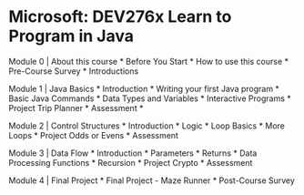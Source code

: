 # Microsoft: DEV276x Learn to Program in Java

Module 0 |
About this course *
Before You Start *
How to use this course *
Pre-Course Survey *
Introductions

Module 1 |
Java Basics *
Introduction *
Writing your first Java program *
Basic Java Commands *
Data Types and Variables *
Interactive Programs *
Project Trip Planner *
Assessment *

Module 2 | 
Control Structures *
Introduction *
Logic *
Loop Basics *
More Loops *
Project Odds or Evens *
Assessment

Module 3 | 
Data Flow *
Introduction *
Parameters *
Returns *
Data Processing Functions *
Recursion *
Project Crypto *
Assessment

Module 4 | 
Final Project *
Final Project - Maze Runner *
Post-Course Survey
